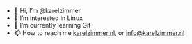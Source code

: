 - 👋 Hi, I’m @karelzimmer
- 👀 I’m interested in Linux
- 🌱 I’m currently learning Git
- 📫 How to reach me [karelzimmer.nl](https://karelzimmer.nl), or info@karelzimmer.nl

<!---
karelzimmer/karelzimmer is a ✨ special ✨ repository because its `README.md` (this file) appears on your GitHub profile.
You can click the Preview link to take a look at your changes.
--->
